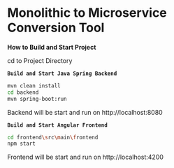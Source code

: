 # Monolithic to Microservice Conversion Tool

**How to Build and Start Project**

cd to Project Directory

**`Build and Start Java Spring Backend`**

```bash
mvn clean install
cd backend
mvn spring-boot:run
```
Backend will be start and run on http://localhost:8080

**`Build and Start Angular Frontend`**
```bash
cd frontend\src\main\frontend
npm start
```

Frontend will be start and run on http://localhost:4200